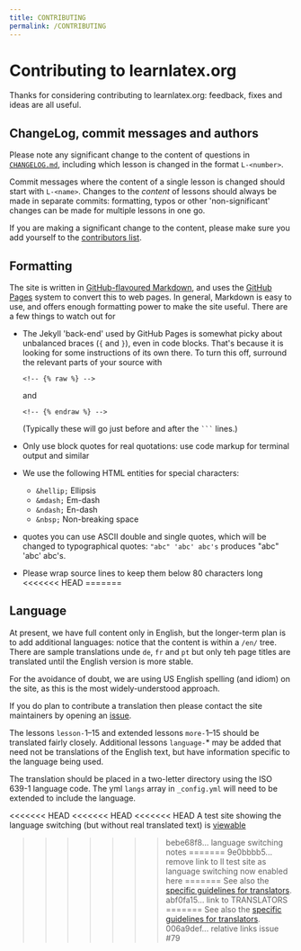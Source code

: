 ```yaml
---
title: CONTRIBUTING
permalink: /CONTRIBUTING
---
```


# Contributing to learnlatex.org

Thanks for considering contributing to learnlatex.org: feedback, fixes and
ideas are all useful.

## ChangeLog, commit messages and authors

Please note any significant change to the content of questions in
[`CHANGELOG.md`](CHANGELOG.md), including which lesson is changed in the
format `L-<number>`.

Commit messages where the content of a single lesson is changed should start
with `L-<name>`. Changes to the _content_ of lessons should always be made in
separate commits: formatting, typos or other 'non-significant' changes can be
made for multiple lessons in one go.

If you are making a significant change to the content, please make sure you
add yourself to the [contributors list](AUTHORS.md).

## Formatting

The site is written in [GitHub-flavoured
Markdown](https://guides.github.com/features/mastering-markdown/), and uses the
[GitHub Pages](https://pages.github.com/) system to convert this to web pages.
In general, Markdown is easy to use, and offers enough formatting power to make
the site useful. There are a few things to watch out for

- The Jekyll 'back-end' used by GitHub Pages is somewhat picky about unbalanced
  braces (`{` and `}`), even in code blocks. That's because it is looking for
  some instructions of its own there. To turn this off, surround the relevant
  parts of your source with

  <code>&lt;!-- &#x7b;&#x25; raw &#x25;&#x7d; --&gt;</code>

  and

  <code>&lt;!-- &#x7b;&#x25; endraw &#x25;&#x7d; --&gt;</code>

  (Typically these will go just before and after the
  <code>&#96;&#96;&#96;</code> lines.)

- Only use block quotes for real quotations: use code markup for terminal
  output and similar

- We use the following HTML entities for special characters:
  - `&hellip;` Ellipsis
  - `&mdash;` Em-dash
  - `&ndash;` En-dash
  - `&nbsp;` Non-breaking space

- quotes you can use ASCII double and single quotes, which will be changed
  to typographical quotes: `"abc" 'abc' abc's` produces "abc" 'abc' abc's.

- Please wrap source lines to keep them below 80 characters long
<<<<<<< HEAD
=======

## Language

At present, we have full content only in English, but the longer-term plan is
to add additional languages: notice that the content is within a `/en/` tree.
There are sample translations unde `de`, `fr` and `pt` but only teh page titles are translated until the English version is more stable.

For the avoidance of doubt, we are using US English spelling (and idiom)
on the site, as this is the most widely-understood approach.

If you do plan to contribute a translation then please contact the
site maintainers by opening an
[issue](https://github.com/learnlatex/learnlatex.github.io/issues).

The lessons `lesson-`1&ndash;15 and extended lessons `more-`1&ndash;15
should be translated fairly closely.  Additional lessons `language-`\*
may be added that need not be translations of the English text, but
have information specific to the language being used.

The translation should be placed in a two-letter directory using the
ISO 639-1 language code.  The yml `langs` array in `_config.yml` will
need to be extended to include the language.

<<<<<<< HEAD
<<<<<<< HEAD
<<<<<<< HEAD
A test site showing the language switching (but without real
translated text) is [viewable](https://davidcarlisle.github.io/ll)
>>>>>>> bebe68f8... language switching notes
=======
>>>>>>> 9e0bbbb5... remove link  to ll test site as language switching now enabled here
=======
See also the [specific guidelines for translators](TRANSLATIONS).
>>>>>>> abf0fa15... link to TRANSLATORS
=======
See also the [specific guidelines for translators](TRANSLATIONS.md).
>>>>>>> 006a9def... relative links issue #79
